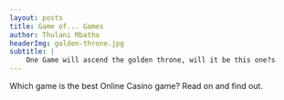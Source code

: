 ```yaml
---
layout: posts
title: Game of... Games
author: Thulani Mbatha
headerImg: golden-throne.jpg
subtitle: |
    One Game will ascend the golden throne, will it be this one?s
---
```


Which game is the best Online Casino game? Read on and find out.
